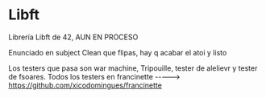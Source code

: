 # Libft
Librería Libft de 42, AUN EN PROCESO

Enunciado en subject
Clean que flipas, hay q acabar el atoi y listo

Los testers que pasa son war machine, Tripouille, tester de alelievr y tester de fsoares. Todos los testers en francinette -----> https://github.com/xicodomingues/francinette
